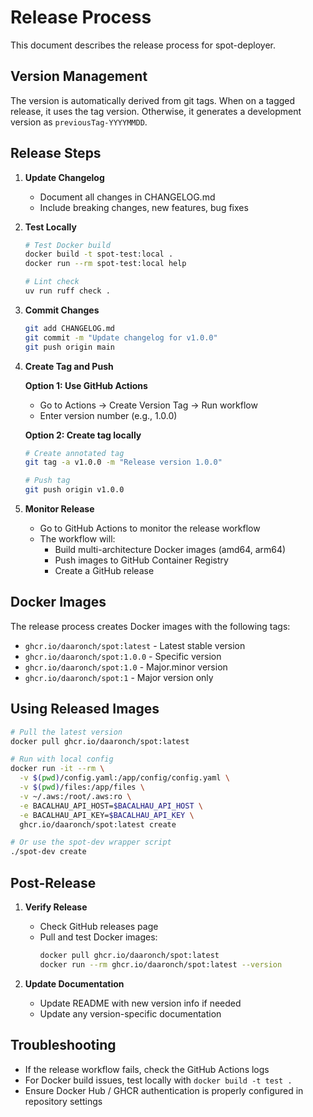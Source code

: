 # Release Process

This document describes the release process for spot-deployer.

## Version Management

The version is automatically derived from git tags. When on a tagged release, it uses the tag version. Otherwise, it generates a development version as `previousTag-YYYYMMDD`.

## Release Steps

1. **Update Changelog**
   - Document all changes in CHANGELOG.md
   - Include breaking changes, new features, bug fixes

2. **Test Locally**
   ```bash
   # Test Docker build
   docker build -t spot-test:local .
   docker run --rm spot-test:local help
   
   # Lint check
   uv run ruff check .
   ```

3. **Commit Changes**
   ```bash
   git add CHANGELOG.md
   git commit -m "Update changelog for v1.0.0"
   git push origin main
   ```

4. **Create Tag and Push**
   
   **Option 1: Use GitHub Actions**
   - Go to Actions → Create Version Tag → Run workflow
   - Enter version number (e.g., 1.0.0)
   
   **Option 2: Create tag locally**
   ```bash
   # Create annotated tag
   git tag -a v1.0.0 -m "Release version 1.0.0"
   
   # Push tag
   git push origin v1.0.0
   ```

5. **Monitor Release**
   - Go to GitHub Actions to monitor the release workflow
   - The workflow will:
     - Build multi-architecture Docker images (amd64, arm64)
     - Push images to GitHub Container Registry
     - Create a GitHub release

## Docker Images

The release process creates Docker images with the following tags:

- `ghcr.io/daaronch/spot:latest` - Latest stable version
- `ghcr.io/daaronch/spot:1.0.0` - Specific version
- `ghcr.io/daaronch/spot:1.0` - Major.minor version
- `ghcr.io/daaronch/spot:1` - Major version only

## Using Released Images

```bash
# Pull the latest version
docker pull ghcr.io/daaronch/spot:latest

# Run with local config
docker run -it --rm \
  -v $(pwd)/config.yaml:/app/config/config.yaml \
  -v $(pwd)/files:/app/files \
  -v ~/.aws:/root/.aws:ro \
  -e BACALHAU_API_HOST=$BACALHAU_API_HOST \
  -e BACALHAU_API_KEY=$BACALHAU_API_KEY \
  ghcr.io/daaronch/spot:latest create

# Or use the spot-dev wrapper script
./spot-dev create
```

## Post-Release

1. **Verify Release**
   - Check GitHub releases page
   - Pull and test Docker images:
     ```bash
     docker pull ghcr.io/daaronch/spot:latest
     docker run --rm ghcr.io/daaronch/spot:latest --version
     ```

2. **Update Documentation**
   - Update README with new version info if needed
   - Update any version-specific documentation

## Troubleshooting

- If the release workflow fails, check the GitHub Actions logs
- For Docker build issues, test locally with `docker build -t test .`
- Ensure Docker Hub / GHCR authentication is properly configured in repository settings